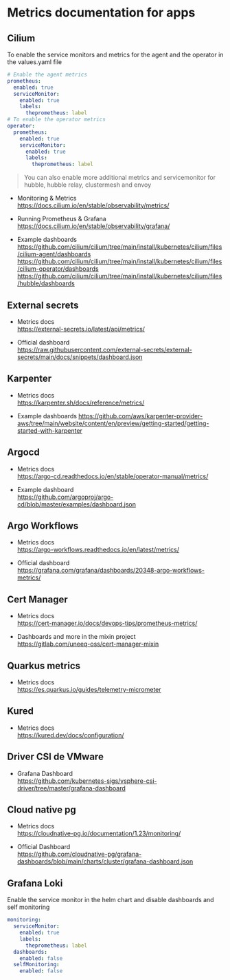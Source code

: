 # Metrics documentation for apps

## Cilium

To enable the service monitors and metrics for the agent and the operator in the values.yaml file

```yaml
# Enable the agent metrics
prometheus:
  enabled: true
  serviceMonitor:
    enabled: true
    labels:
      theprometheus: label
# To enable the operator metrics
operator:
  prometheus:
    enabled: true
    serviceMonitor:
      enabled: true
      labels:
        theprometheus: label
```

> You can also enable more additional metrics and servicemonitor for hubble, hubble relay, clustermesh and envoy

- Monitoring & Metrics  
<https://docs.cilium.io/en/stable/observability/metrics/>

- Running Prometheus & Grafana  
<https://docs.cilium.io/en/stable/observability/grafana/>

- Example dashboards  
<https://github.com/cilium/cilium/tree/main/install/kubernetes/cilium/files/cilium-agent/dashboards>  
<https://github.com/cilium/cilium/tree/main/install/kubernetes/cilium/files/cilium-operator/dashboards>  
<https://github.com/cilium/cilium/tree/main/install/kubernetes/cilium/files/hubble/dashboards>  

## External secrets

- Metrics docs  
<https://external-secrets.io/latest/api/metrics/>

- Official dashboard  
<https://raw.githubusercontent.com/external-secrets/external-secrets/main/docs/snippets/dashboard.json>

## Karpenter

- Metrics docs  
<https://karpenter.sh/docs/reference/metrics/>  

- Example dashboards
<https://github.com/aws/karpenter-provider-aws/tree/main/website/content/en/preview/getting-started/getting-started-with-karpenter>

## Argocd

- Metrics docs  
<https://argo-cd.readthedocs.io/en/stable/operator-manual/metrics/>

- Example dashboard  
<https://github.com/argoproj/argo-cd/blob/master/examples/dashboard.json>

## Argo Workflows

- Metrics docs  
<https://argo-workflows.readthedocs.io/en/latest/metrics/>

- Official dashboard  
<https://grafana.com/grafana/dashboards/20348-argo-workflows-metrics/>

## Cert Manager

- Metrics docs  
<https://cert-manager.io/docs/devops-tips/prometheus-metrics/>

- Dashboards and more in the mixin project  
<https://gitlab.com/uneeq-oss/cert-manager-mixin>

## Quarkus metrics

- Metrics docs  
<https://es.quarkus.io/guides/telemetry-micrometer>

## Kured

- Metrics docs  
<https://kured.dev/docs/configuration/>

## Driver CSI de VMware

- Grafana Dashboard  
<https://github.com/kubernetes-sigs/vsphere-csi-driver/tree/master/grafana-dashboard>

## Cloud native pg

- Metrics docs  
<https://cloudnative-pg.io/documentation/1.23/monitoring/>

- Official Dashboard  
<https://github.com/cloudnative-pg/grafana-dashboards/blob/main/charts/cluster/grafana-dashboard.json>

## Grafana Loki

Enable the service monitor in the helm chart and disable dashboards and self monitoring

```yaml
monitoring:
  serviceMonitor:
    enabled: true
    labels:
      theprometheus: label
  dashboards:
    enabled: false
  selfMonitoring:
    enabled: false
```
